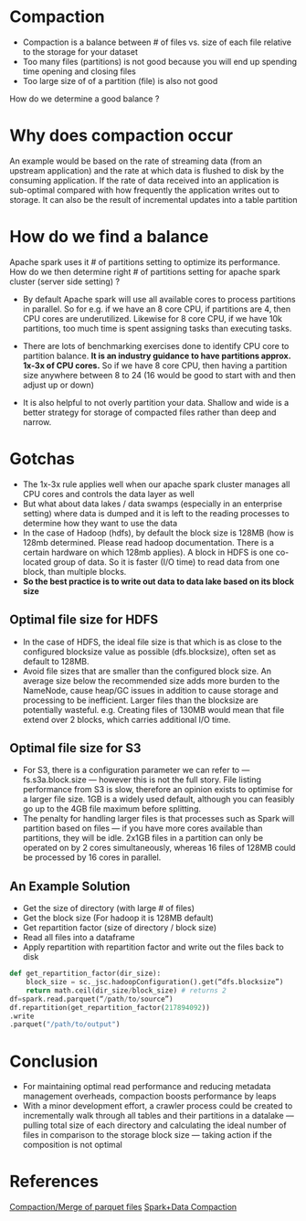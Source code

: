 # Compaction
- Compaction is a balance between # of files vs. size of each file relative to the storage for your dataset
- Too many files (partitions) is not good because you will end up spending time opening and closing files
- Too large size of of a partition (file) is also not good  

How do we determine a good balance ?

# Why does compaction occur

An example would be based on the rate of streaming data (from an upstream application) and the rate at which data is flushed to disk by the consuming application. If the rate of data received into an application is sub-optimal compared with how frequently the application writes out to storage. It can also be the result of incremental updates into a table partition

# How do we find a balance

Apache spark uses it # of partitions setting to optimize its performance. How do we then determine right # of partitions setting for apache spark cluster (server side setting) ?  

- By default Apache spark will use all available cores to process partitions in parallel. So for e.g. if we have an 8 core CPU, if partitions are 4, then CPU cores are underutilized. Likewise for 8 core CPU, if we have 10k partitions, too much time is spent assigning tasks than executing tasks.  

- There are lots of benchmarking exercises done to identify CPU core to partition balance. **It is an industry guidance to have partitions approx. 1x-3x of CPU cores.** So if we have 8 core CPU, then having a partition size anywhere between 8 to 24 (16 would be good to start with and then adjust up or down)

- It is also helpful to not overly partition your data. Shallow and wide is a better strategy for storage of compacted files rather than deep and narrow.

# Gotchas

- The 1x-3x rule applies well when our apache spark cluster manages all CPU cores and controls the data layer as well
- But what about data lakes / data swamps (especially in an enterprise setting) where data is dumped and it is left to the reading processes to determine how they want to use the data
- In the case of Hadoop (hdfs), by default the block size is 128MB (how is 128mb determined. Please read hadoop documentation. There is a certain hardware on which 128mb applies). A block in HDFS is one co-located group of data. So it is faster (I/O time) to read data from one block, than multiple blocks. 
- **So the best practice is to write out data to data lake based on its block size**

## Optimal file size for HDFS
- In the case of HDFS, the ideal file size is that which is as close to the configured blocksize value as possible (dfs.blocksize), often set as default to 128MB.
- Avoid file sizes that are smaller than the configured block size. An average size below the recommended size adds more burden to the NameNode, cause heap/GC issues in addition to cause storage and processing to be inefficient.
Larger files than the blocksize are potentially wasteful. e.g. Creating files of 130MB would mean that file extend over 2 blocks, which carries additional I/O time.

## Optimal file size for S3
- For S3, there is a configuration parameter we can refer to — fs.s3a.block.size — however this is not the full story. File listing performance from S3 is slow, therefore an opinion exists to optimise for a larger file size. 1GB is a widely used default, although you can feasibly go up to the 4GB file maximum before splitting.
- The penalty for handling larger files is that processes such as Spark will partition based on files — if you have more cores available than partitions, they will be idle. 2x1GB files in a partition can only be operated on by 2 cores simultaneously, whereas 16 files of 128MB could be processed by 16 cores in parallel.

## An Example Solution
- Get the size of directory (with large # of files)
- Get the block size (For hadoop it is 128MB default)
- Get repartition factor (size of directory / block size)
- Read all files into a dataframe
- Apply repartition with repartition factor and write out the files back to disk 

``` python
def get_repartition_factor(dir_size):
    block_size = sc._jsc.hadoopConfiguration().get(“dfs.blocksize”)
    return math.ceil(dir_size/block_size) # returns 2
df=spark.read.parquet(“/path/to/source”)
df.repartition(get_repartition_factor(217894092)) 
.write
.parquet("/path/to/output")
```  

# Conclusion
- For maintaining optimal read performance and reducing metadata management overheads, compaction boosts performance by leaps
- With a minor development effort, a crawler process could be created to incrementally walk through all tables and their partitions in a datalake — pulling total size of each directory and calculating the ideal number of files in comparison to the storage block size — taking action if the composition is not optimal

# References
[Compaction/Merge of parquet files](https://medium.com/@chrisfinlayson_83750/compaction-merge-of-small-parquet-files-bef60847e60b)
[Spark+Data Compaction](https://medium.com/@fqaiser94/spark-data-compaction-ec9dee8712f9)